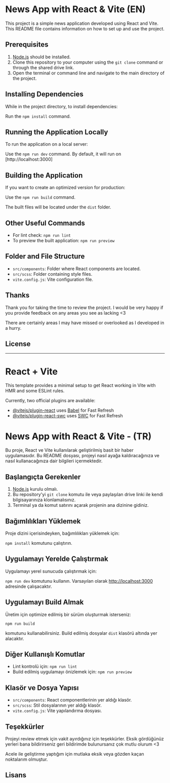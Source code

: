 # News App with React & Vite (EN)

This project is a simple news application developed using React and Vite. This README file contains information on how to set up and use the project.

## Prerequisites

1.  [Node.js](https://nodejs.org/) should be installed.
2.  Clone this repository to your computer using the `git clone` command or through the shared drive link.
3.  Open the terminal or command line and navigate to the main directory of the project.

## Installing Dependencies

While in the project directory, to install dependencies:

Run the `npm install` command.

## Running the Application Locally

To run the application on a local server:

Use the `npm run dev` command. By default, it will run on [http://localhost:3000]

## Building the Application

If you want to create an optimized version for production:

Use the `npm run build` command. 

The built files will be located under the `dist` folder.

## Other Useful Commands

-   For lint check: `npm run lint`
-   To preview the built application: `npm run preview`

## Folder and File Structure

-   `src/components`: Folder where React components are located.
-   `src/scss`: Folder containing style files.
-   `vite.config.js`: Vite configuration file.

## Thanks

Thank you for taking the time to review the project. I would be very happy if you provide feedback on any areas you see as lacking <3 

There are certainly areas I may have missed or overlooked as I developed in a hurry.

## License

---

# React + Vite

This template provides a minimal setup to get React working in Vite with HMR and some ESLint rules.

Currently, two official plugins are available:

- [@vitejs/plugin-react](https://github.com/vitejs/vite-plugin-react/blob/main/packages/plugin-react/README.md) uses [Babel](https://babeljs.io/) for Fast Refresh
- [@vitejs/plugin-react-swc](https://github.com/vitejs/vite-plugin-react-swc) uses [SWC](https://swc.rs/) for Fast Refresh


# News App with React & Vite - (TR)
Bu proje, React ve Vite kullanılarak geliştirilmiş basit bir haber uygulamasıdır. Bu README dosyası, projeyi nasıl ayağa kaldıracağınıza ve nasıl kullanacağınıza dair bilgileri içermektedir.

## Başlangıçta Gerekenler

1.  [Node.js](https://nodejs.org/) kurulu olmalı.
2.  Bu repository'yi `git clone` komutu ile veya paylaşılan drive linki ile kendi bilgisayarınıza klonlamalısınız.
3.  Terminal ya da komut satırını açarak projenin ana dizinine gidiniz.

## Bağımlılıkları Yüklemek

Proje dizini içerisindeyken, bağımlılıkları yüklemek için:

`npm install`  komutunu çalıştırın.

## Uygulamayı Yerelde Çalıştırmak

Uygulamayı yerel sunucuda çalıştırmak için:

`npm run dev`  komutunu kullanın. Varsayılan olarak [http://localhost:3000](http://localhost:3000/) adresinde çalışacaktır.

## Uygulamayı Build Almak

Üretim için optimize edilmiş bir sürüm oluşturmak isterseniz:

`npm run build` 

komutunu kullanabilirsiniz. Build edilmiş dosyalar `dist` klasörü altında yer alacaktır.

## Diğer Kullanışlı Komutlar

-   Lint kontrolü için: `npm run lint`
-   Build edilmiş uygulamayı önizlemek için: `npm run preview`

## Klasör ve Dosya Yapısı

-   `src/components`: React componentlerinin yer aldığı klasör.
-   `src/scss`: Stil dosyalarının yer aldığı klasör.
-   `vite.config.js`: Vite yapılandırma dosyası.

## Teşekkürler

Projeyi review etmek için vakit ayırdığınız için teşekkürler. Eksik gördüğünüz yerleri bana bildirirseniz geri bildirimde bulunursanız çok mutlu olurum <3 

Acele ile geliştirme yaptığım için mutlaka eksik veya gözden kaçan noktalarım olmuştur.

## Lisans
